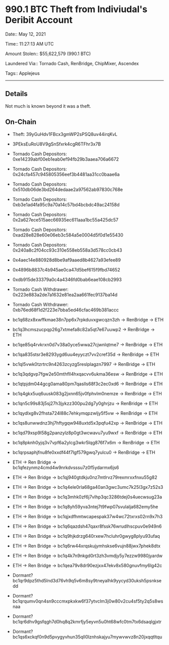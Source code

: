 # 990.1 BTC Theft from Indiviudal's Deribit Account

Date:: May 12, 2021 

Time:: 11:27:13 AM UTC

Amount Stolen:: $55,622,579 (990.1 BTC)

Laundered Via:: Tornado Cash, RenBridge, ChipMixer, Ascendex

Tags:: Applejeus

---

## Details

Not much is known beyond it was a theft.



## On-Chain

- Theft: 39yGuHdv1FBcx3gmWP2sPSQ8uv44irqKvL

- 3PEksEuRoU8V9gSnSfxrk4cgR6TFhr3x7B

- Tornado Cash Depositors: 0xe14239abf00eb1eab0ef94fb29b3aaea706a6672

- Tornado Cash Depositors: 0x24cfa457c945805356eef3b4481aa31cc0baae6a

- Tornado Cash Depositors: 0x510db06de3bd264dedaae2a97562ab97830c768e

- Tornado Cash Depositors: 0xb3e1ad4fa95c9a70a14c57bd4bcbdc49ac24158d

- Tornado Cash Depositors: 0x2a627ece515aec66935ec611aaa1bc55a425dc57

- Tornado Cash Depositors: 0xad28e828e60e06eb3c584a5e0004d5f0d1e55430

- Tornado Cash Depositors: 0x240a8c2f04cc93c310e558eb558a3d578cc0cb43

- 0x4aec14e880928d8be9af9aaed8b4627a93efee89

- 0x4896b8837c4b945ae0ca47d5bef615f9fbd74652

- 0xdb915de33379a0c4a4346fd0bab6eae108cb2993

- Tornado Cash Withdrawer: 0x223e883a2de7a1632e81ea2aa661fec9137ba14d

- Tornado Cash Withdrawer: 0xb76ed68f1d2f223e7bba5ed46cfac469b381accc

- bc1q68zx8xwffkmae38n7pp6x7rpkduvxgwcqzn3zh -> RenBridge -> ETH

- bc1q3hcmszucpqp26g7xtmefa8c82a5qt7e67uuwp2 -> RenBridge -> ETH

- bc1qe85q4rvkrxn0d7v38a0yce5wwa27cjwnlqtme7 -> RenBridge -> ETH

- bc1qa835stsr3e8293ygd6uu4eyyczt7vv2cref35d -> RenBridge -> ETH

- bc1ql5vwk0tzrtrc9n4263zcyzg5reslplagzn7997 -> RenBridge -> ETH

- bc1q3qdgvp7fgw2e50mthfll4hxqacvv6ukma36esw -> RenBridge -> ETH

- bc1qtpjdm044gcg0ama80pm7qaslls68f3c2ec0xd6 -> RenBridge -> ETH

- bc1q4gkx5uq6uusk083g2jxnn65jv0fphvlm0nemze -> RenBridge -> ETH

- bc1qn5c99s83j5sj27h3jykzz300pu2dg7y0ghrjzu -> RenBridge -> ETH

- bc1qydlxg8v2fhsta724l88c7ehkymqpzwljy5f5vw -> RenBridge -> ETH

- bc1qs8unwwdnz3hj7hftygqw948uxtd5x3pqfu42xp -> RenBridge -> ETH

- bc1qd79xsp9l58g2panzylz8p0gt3wcwavu7yu9wxf -> RenBridge -> ETH

- bc1q8pknh0yjq3v7vpf6a2ylcg3wkr5lqg876f7x6m -> RenBridge -> ETH

- bc1qrpsaphjfnu8fe0xxdf44f7lgf579gwq7yulcu0 -> RenBridge -> ETH

- ETH -> Ren Bridge -> bc1qfezynmz4cmd4w9nrkdvsssu7z0f5ydarmx6js6

- ETH -> Ren Bridge -> bc1qj940gtdkju0nz7mtlrvz79rexmrxxfnxu55g82

- ETH -> Ren Bridge -> bc1q4ele0rla68ga40an3gwc3umc7k25l3gx7z52s3

- ETH -> Ren Bridge -> bc1q3mhk0zf6j7vlhp3qc3286tdej0s4uecwsug23a

- ETH -> Ren Bridge -> bc1q8yh59yva3ntej7t9fwp07svulalja682emy5he

- ETH -> Ren Bridge -> bc1qjxdfhmtwcapespak37w4wc72txrxs02rn9x7h3

- ETH -> Ren Bridge -> bc1q6qazdsh47qaxr8fssk76wrudlhscpuv0e949n6

- ETH -> Ren Bridge -> bc1q9hjkdrzg640rxew7hcluhr0gwyg8plyu93ufaq

- ETH -> Ren Bridge -> bc1q6rw44xrqskujymhskse6vujn88jwx7phek8dtx

- ETH -> Ren Bridge -> bc1q4k7n9nkgd0rt3zh3vmdjy5y7ezzw9980jyardw

- ETH -> Ren Bridge -> bc1qea79v8dr90ezjxx47ekv8x580gnuvfmy6lg42c

- Dormant? bc1qr9dpz5thd5lnd3d76vh9q5v6m8sy9tneyalhk9yycyd30uksh5psnksedd

- Dormant? bc1qrqumv0qn4sn9cccmxpkxkw6f37ytvclm3j0w80v2cu4sf5ty2q5s8wsnaa

- Dormant? bc1qr6dhv9gsfqgh7d0hq8q2kmrfjy5eyvn5u0ht68wfc0tm7tx6dsaqlgjxtr

- Dormant? bc1qs6xckqf0n9d5pvygyvhun35qll0lznhskajyu7mywvwvz8n20jxqqtltqu
